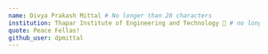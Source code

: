 ```yaml
---
name: Divya Prakash Mittal # No longer than 28 characters
institution: Thapar Institute of Engineering and Technology 🚩 # no longer than 58 characters
quote: Peace Fellas!
github_user: dpmittal
---
```

